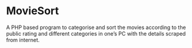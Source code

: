 # MovieSort
A PHP based program to categorise and sort the movies according to the  public rating and different categories in one’s PC with the details scraped from internet.

